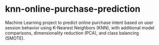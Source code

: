 # knn-online-purchase-prediction
Machine Learning project to predict online purchase intent based on user session behavior using K-Nearest Neighbors (KNN), with additional model comparisons, dimensionality reduction (PCA), and class balancing (SMOTE).
